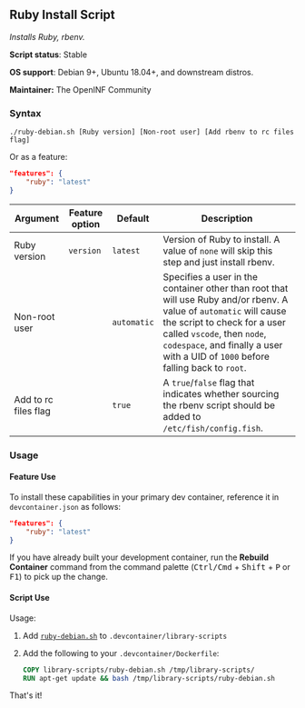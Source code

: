 ## Ruby Install Script

_Installs Ruby, rbenv._

**Script status**: Stable

**OS support**: Debian 9+, Ubuntu 18.04+, and downstream distros.

**Maintainer:** The OpenINF Community

### Syntax

```text
./ruby-debian.sh [Ruby version] [Non-root user] [Add rbenv to rc files flag]
```

Or as a feature:

```json
"features": {
    "ruby": "latest"
}
```

| Argument             | Feature option | Default     | Description                                                                                                                                                                                                                                                           |
| -------------------- | -------------- | ----------- | --------------------------------------------------------------------------------------------------------------------------------------------------------------------------------------------------------------------------------------------------------------------- |
| Ruby version         | `version`      | `latest`    | Version of Ruby to install. A value of `none` will skip this step and just install rbenv.                                                                                                                                                                             |
| Non-root user        |                | `automatic` | Specifies a user in the container other than root that will use Ruby and/or rbenv. A value of `automatic` will cause the script to check for a user called `vscode`, then `node`, `codespace`, and finally a user with a UID of `1000` before falling back to `root`. |
| Add to rc files flag |                | `true`      | A `true`/`false` flag that indicates whether sourcing the rbenv script should be added to `/etc/fish/config.fish`.                                                                                                                                                    |

### Usage

#### Feature Use

To install these capabilities in your primary dev container, reference it in
`devcontainer.json` as follows:

```json
"features": {
    "ruby": "latest"
}
```

If you have already built your development container, run the **Rebuild
Container** command from the command palette (<kbd>Ctrl/Cmd</kbd> +
<kbd>Shift</kbd> + <kbd>P</kbd> or <kbd>F1</kbd>) to pick up the change.

#### Script Use

Usage:

1. Add [`ruby-debian.sh`](../ruby-debian.sh) to `.devcontainer/library-scripts`

2. Add the following to your `.devcontainer/Dockerfile`:

   ```Dockerfile
   COPY library-scripts/ruby-debian.sh /tmp/library-scripts/
   RUN apt-get update && bash /tmp/library-scripts/ruby-debian.sh
   ```

That's it!

<!-- LINK LABEL DEFINITIONS - START -->

<!-- LINK LABEL DEFINITIONS - END -->
